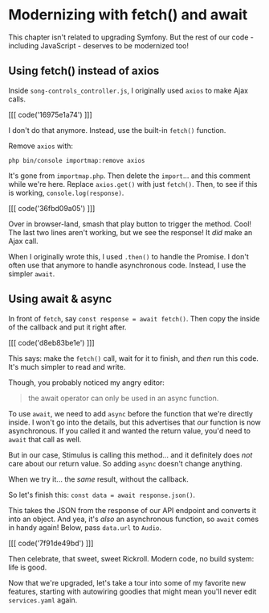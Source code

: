 # Modernizing with fetch() and await

This chapter isn't related to upgrading Symfony. But the rest of our code - including
JavaScript - deserves to be modernized too!

## Using fetch() instead of axios

Inside `song-controls_controller.js`, I originally used `axios` to make Ajax 
calls. 

[[[ code('16975e1a74') ]]]

I don't do that anymore. Instead, use the built-in `fetch()` function.

Remove `axios` with:

```terminal
php bin/console importmap:remove axios
```

It's gone from `importmap.php`. Then delete the `import`... and this comment while
we're here. Replace `axios.get()` with just `fetch()`. Then, to see if this is
working, `console.log(response)`.

[[[ code('36fbd09a05') ]]]

Over in browser-land, smash that play button to trigger the method. Cool!
The last two lines aren't working, but we see the response! It *did* make an
Ajax call.

When I originally wrote this, I used `.then()` to handle the Promise. I don't often
use that anymore to handle asynchronous code. Instead, I use the simpler `await`.

## Using await & async

In front of `fetch`, say `const response = await fetch()`. Then copy the inside of
the callback and put it right after.

[[[ code('d8eb83be1e') ]]]

This says: make the `fetch()` call, wait for it to finish, and *then* run this code.
It's much simpler to read and write.

Though, you probably noticed my angry editor:

> the await operator can only be used in an async function.

To use `await`, we need to add `async` before the function that we're
directly inside. I won't go into the details, but this advertises that *our*
function is now asynchronous. If you called it and wanted the return value, you'd
need to `await` that call as well.

But in our case, Stimulus is calling this method... and it definitely does *not*
care about our return value. So adding `async` doesn't change anything.

When we try it... the *same* result, without the callback.

So let's finish this: `const data = await response.json()`.

This takes the JSON from the response of our API endpoint and converts it into
an object. And yea, it's *also* an asynchronous function, so `await` comes in handy
again! Below, pass `data.url` to `Audio`.

[[[ code('7f91de49bd') ]]]

Then celebrate, that sweet, sweet Rickroll. Modern code, no build system: life
is good.

Now that we're upgraded, let's take a tour into some of my favorite new features,
starting with autowiring goodies that might mean you'll never edit
`services.yaml` again.
